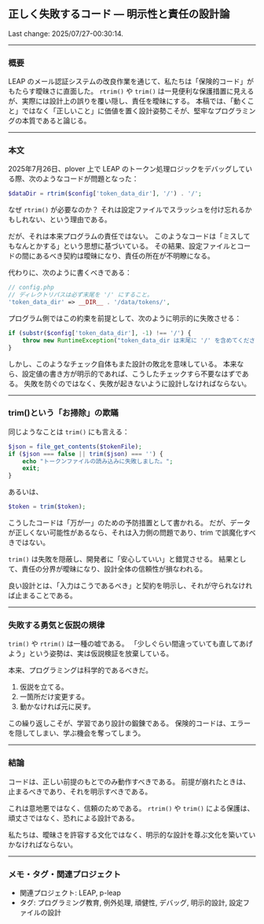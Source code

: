 ## 正しく失敗するコード — 明示性と責任の設計論


Last change: 2025/07/27-00:30:14.

---

### 概要

LEAP のメール認証システムの改良作業を通じて、私たちは「保険的コード」がもたらす曖昧さに直面した。
`rtrim()` や `trim()` は一見便利な保護措置に見えるが、実際には設計上の誤りを覆い隠し、責任を曖昧にする。
本稿では、「動くこと」ではなく「正しいこと」に価値を置く設計姿勢こそが、堅牢なプログラミングの本質であると論じる。

---

### 本文

2025年7月26日、plover 上で LEAP のトークン処理ロジックをデバッグしている際、次のようなコードが問題となった：

```php
$dataDir = rtrim($config['token_data_dir'], '/') . '/';
```

なぜ `rtrim()` が必要なのか？
それは設定ファイルでスラッシュを付け忘れるかもしれない、という理由である。

だが、それは本来プログラムの責任ではない。
このようなコードは「ミスしてもなんとかする」という思想に基づいている。
その結果、設定ファイルとコードの間にあるべき契約は曖昧になり、責任の所在が不明瞭になる。

代わりに、次のように書くべきである：

```php
// config.php
// ディレクトリパスは必ず末尾を '/' にすること。
'token_data_dir' => __DIR__ . '/data/tokens/',
```

プログラム側ではこの約束を前提として、次のように明示的に失敗させる：

```php
if (substr($config['token_data_dir'], -1) !== '/') {
    throw new RuntimeException("token_data_dir は末尾に '/' を含めてください。");
}
```

しかし、このようなチェック自体もまた設計の敗北を意味している。
本来なら、設定値の書き方が明示的であれば、こうしたチェックすら不要なはずである。
失敗を防ぐのではなく、失敗が起きないように設計しなければならない。

---

### trim()という「お掃除」の欺瞞

同じようなことは `trim()` にも言える：

```php
$json = file_get_contents($tokenFile);
if ($json === false || trim($json) === '') {
    echo "トークンファイルの読み込みに失敗しました。";
    exit;
}
```

あるいは、

```php
$token = trim($token);
```

こうしたコードは「万が一」のための予防措置として書かれる。
だが、データが正しくない可能性があるなら、それは入力側の問題であり、trim で誤魔化すべきではない。

`trim()` は失敗を隠蔽し、開発者に「安心していい」と錯覚させる。
結果として、責任の分界が曖昧になり、設計全体の信頼性が損なわれる。

良い設計とは、「入力はこうであるべき」と契約を明示し、それが守られなければ止まることである。

---

### 失敗する勇気と仮説の規律

`trim()` や `rtrim()` は一種の嘘である。
「少しぐらい間違っていても直してあげよう」という姿勢は、実は仮説検証を放棄している。

本来、プログラミングは科学的であるべきだ。

1. 仮説を立てる。
2. 一箇所だけ変更する。
3. 動かなければ元に戻す。

この繰り返しこそが、学習であり設計の鍛錬である。
保険的コードは、エラーを隠してしまい、学ぶ機会を奪ってしまう。

---

### 結論

コードは、正しい前提のもとでのみ動作すべきである。
前提が崩れたときは、止まるべきであり、それを明示すべきである。

これは意地悪ではなく、信頼のためである。
`rtrim()` や `trim()` による保護は、頑丈さではなく、恐れによる設計である。

私たちは、曖昧さを許容する文化ではなく、明示的な設計を尊ぶ文化を築いていかなければならない。

---

### メモ・タグ・関連プロジェクト

* 関連プロジェクト: LEAP, p-leap
* タグ: プログラミング教育, 例外処理, 頑健性, デバッグ, 明示的設計, 設定ファイルの設計


